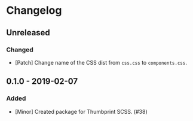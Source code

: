 # Changelog

## Unreleased

### Changed

-   [Patch] Change name of the CSS dist from `css.css` to `components.css`.

## 0.1.0 - 2019-02-07

### Added

-   [Minor] Created package for Thumbprint SCSS. (#38)
